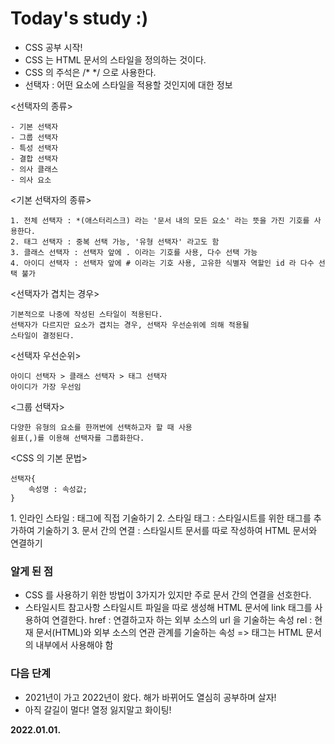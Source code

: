 # Today's study :)
- CSS 공부 시작!
- CSS 는 HTML 문서의 스타일을 정의하는 것이다.
- CSS 의 주석은 /* */ 으로 사용한다.
- 선택자 : 어떤 요소에 스타일을 적용할 것인지에 대한 정보

<선택자의 종류>

    - 기본 선택자
    - 그룹 선택자
    - 특성 선택자
    - 결합 선택자
    - 의사 클래스
    - 의사 요소
    
<기본 선택자의 종류>
    
    1. 전체 선택자 : *(애스터리스크) 라는 '문서 내의 모든 요소' 라는 뜻을 가진 기호를 사용한다.
    2. 태그 선택자 : 중복 선택 가능, '유형 선택자' 라고도 함
    3. 클래스 선택자 : 선택자 앞에 . 이라는 기호를 사용, 다수 선택 가능
    4. 아이디 선택자 : 선택자 앞에 # 이라는 기호 사용, 고유한 식별자 역할인 id 라 다수 선택 불가

<선택자가 겹치는 경우>

    기본적으로 나중에 작성된 스타일이 적용된다.
    선택자가 다르지만 요소가 겹치는 경우, 선택자 우선순위에 의해 적용될
    스타일이 결정된다.
    
<선택자 우선순위>

    아이디 선택자 > 클래스 선택자 > 태그 선택자
    아이디가 가장 우선임

<그룹 선택자>

    다양한 유형의 요소를 한꺼번에 선택하고자 할 때 사용
    쉼표(,)를 이용해 선택자를 그룹화한다.
    
<CSS 의 기본 문법>

    선택자{
        속성명 : 속성값;
    }
    
<HTML 에 CSS를 더하는 방법>
    1. 인라인 스타일 : 태그에 직접 기술하기
    2. 스타일 태그 : 스타일시트를 위한 태그를 추가하여 기술하기
    3. 문서 간의 연결 : 스타일시트 문서를 따로 작성하여 HTML 문서와 연결하기
    
    
### 알게 된 점
- CSS 를 사용하기 위한 방법이 3가지가 있지만 주로 문서 간의 연결을 선호한다.
- 스타일시트 참고사항
스타일시트 파일을 따로 생성해 HTML 문서에 link 태그를 사용하여 연결한다.
    href : 연결하고자 하는 외부 소스의 url 을 기술하는 속성
    rel : 현재 문서(HTML)와 외부 소스의 연관 관계를 기술하는 속성
    => <link> 태그는 HTML 문서의 <head></head> 내부에서 사용해야 함

### 다음 단계
- 2021년이 가고 2022년이 왔다. 해가 바뀌어도 열심히 공부하며 살자!
- 아직 갈길이 멀다! 열정 잃지말고 화이팅!

**2022.01.01.**
